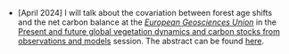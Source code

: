 * \[April 2024\]  I will talk about the covariation between forest age shifts and the net carbon balance at the [*European Geosciences Union*](https://www.egu24.eu/) in the [Present and future global vegetation dynamics and carbon stocks from observations and models](https://meetingorganizer.copernicus.org/EGU24/session/49947) session. The abstract can be found [here](https://meetingorganizer.copernicus.org/EGU24/EGU24-3888.html).

